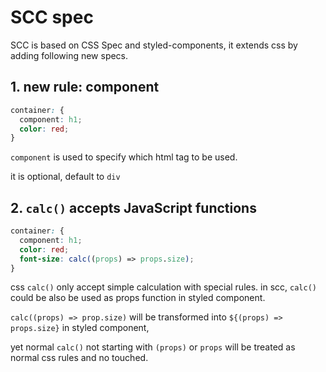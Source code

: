 # SCC spec

SCC is based on CSS Spec and styled-components, it extends css by adding following new specs.

## 1. new rule: component

```css
container: {
  component: h1;
  color: red;
}
```

`component` is used to specify which html tag to be used.

it is optional, default to `div`

## 2. `calc()` accepts JavaScript functions

```css
container: {
  component: h1;
  color: red;
  font-size: calc((props) => props.size);
}
```

css `calc()` only accept simple calculation with special rules.
in scc, `calc()` could be also be used as props function in styled component.

`calc((props) => prop.size)` will be transformed into `${(props) => props.size}` in styled component,

yet normal `calc()` not starting with `(props)` or `props` will be treated as normal css rules and no touched.
